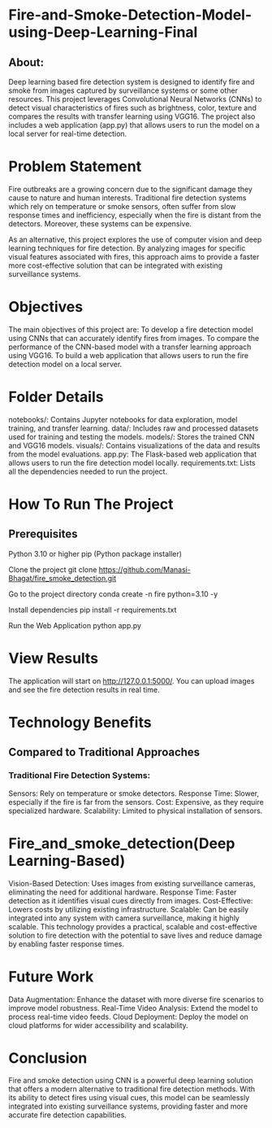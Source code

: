 # Fire-and-Smoke-Detection-Model-using-Deep-Learning-Final
## About:
Deep learning based fire detection system is designed to identify fire and smoke from images captured by surveillance systems or some other resources. This project leverages Convolutional Neural Networks (CNNs) to detect visual characteristics of fires such as brightness, color, texture and compares the results with transfer learning using VGG16.  The project also includes a web application (app.py) that allows users to run the model on a local server for real-time detection.

# Problem Statement
Fire outbreaks are a growing concern due to the significant damage they cause to nature and human interests. Traditional fire detection systems which rely on temperature or smoke sensors, often suffer from slow response times and inefficiency, especially when the fire is distant from the detectors. Moreover, these systems can be expensive.

As an alternative, this project explores the use of computer vision and deep learning techniques for fire detection. By analyzing images for specific visual features associated with fires, this approach aims to provide a faster more cost-effective solution that can be integrated with existing surveillance systems.

# Objectives
The main objectives of this project are:
To develop a fire detection model using CNNs that can accurately identify fires from images.
To compare the performance of the CNN-based model with a transfer learning approach using VGG16.
To build a web application that allows users to run the fire detection model on a local server.

# Folder Details
notebooks/: Contains Jupyter notebooks for data exploration, model training, and transfer learning.
data/: Includes raw and processed datasets used for training and testing the models.
models/: Stores the trained CNN and VGG16 models.
visuals/: Contains visualizations of the data and results from the model evaluations.
app.py: The Flask-based web application that allows users to run the fire detection model locally.
requirements.txt: Lists all the dependencies needed to run the project.

# How To Run The Project

## Prerequisites
Python 3.10 or higher
pip (Python package installer)

Clone the project
git clone https://github.com/Manasi-Bhagat/fire_smoke_detection.git

Go to the project directory
conda create -n fire python=3.10 -y

Install dependencies
 pip install -r requirements.txt
 
Run the Web Application
 python app.py

# View Results
The application will start on http://127.0.0.1:5000/. You can upload images and see the fire detection results in real time.

# Technology Benefits
## Compared to Traditional Approaches
### Traditional Fire Detection Systems:
Sensors: Rely on temperature or smoke detectors.
Response Time: Slower, especially if the fire is far from the sensors.
Cost: Expensive, as they require specialized hardware.
Scalability: Limited to physical installation of sensors.

# Fire_and_smoke_detection(Deep Learning-Based)
Vision-Based Detection: Uses images from existing surveillance cameras, eliminating the need for additional hardware.
Response Time: Faster detection as it identifies visual cues directly from images.
Cost-Effective: Lowers costs by utilizing existing infrastructure.
Scalable: Can be easily integrated into any system with camera surveillance, making it highly scalable.
This technology provides a practical, scalable and cost-effective solution to fire detection with the potential to save lives and reduce damage by enabling faster response times.

# Future Work
Data Augmentation: Enhance the dataset with more diverse fire scenarios to improve model robustness.
Real-Time Video Analysis: Extend the model to process real-time video feeds.
Cloud Deployment: Deploy the model on cloud platforms for wider accessibility and scalability.

# Conclusion
Fire and smoke detection using CNN is a powerful deep learning solution that offers a modern alternative to traditional fire detection methods. With its ability to detect fires using visual cues, this model can be seamlessly integrated into existing surveillance systems, providing faster and more accurate fire detection capabilities.





